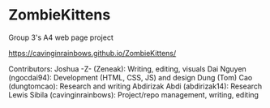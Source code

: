 # ZombieKittens
Group 3's A4 web page project 

https://cavinginrainbows.github.io/ZombieKittens/

Contributors:
Joshua -Z- (Zeneak): Writing, editing, visuals
Dai Nguyen (ngocdai94): Development (HTML, CSS, JS) and design
Dung (Tom) Cao (dungtomcao): Research and writing
Abdirizak Abdi (abdirizak14): Research
Lewis Sibila (cavinginrainbows): Project/repo management, writing, editing


